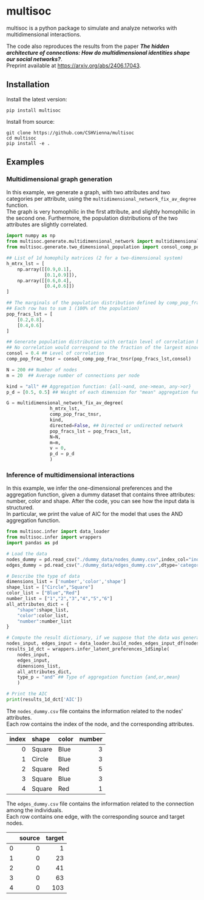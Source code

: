# multisoc

multisoc is a python package to simulate and analyze networks with multidimensional interactions. 

The code also reproduces the results from the paper ***The hidden architecture of connections: How do multidimensional identities shape our social networks?***.  
Preprint available at https://arxiv.org/abs/2406.17043.

## Installation

Install the latest version:
```
pip install multisoc
```

Install from source:
```
git clone https://github.com/CSHVienna/multisoc
cd multisoc
pip install -e .
```

## Examples

### Multidimensional graph generation
In this example, we generate a graph, with two attributes and two categories per attribute, using the `multidimensional_network_fix_av_degree` function.  
The graph is very homophilic in the first attribute, and slightly homophilic in the second one.
Furthermore, the population distributions of the two attributes are slightly correlated.

```python
import numpy as np
from multisoc.generate.multidimensional_network import multidimensional_network_fix_av_degree
from multisoc.generate.two_dimensional_population import consol_comp_pop_frac_tnsr

## List of 1d homophily matrices (2 for a two-dimensional system)
h_mtrx_lst = [ 
    np.array([[0.9,0.1],
              [0.1,0.9]]),
    np.array([[0.6,0.4],
              [0.4,0.6]])
]

## The marginals of the population distribution defined by comp_pop_frac_tnsr
## Each row has to sum 1 (100% of the population)
pop_fracs_lst = [
    [0.2,0.8],
    [0.4,0.6]
]

## Generate population distribution with certain level of correlation between the two attributes
## No correlation would correspond to the fraction of the largest minority
consol = 0.4 ## Level of correlation
comp_pop_frac_tnsr = consol_comp_pop_frac_tnsr(pop_fracs_lst,consol)

N = 200 ## Number of nodes
m = 20  ## Average number of connections per node

kind = "all" ## Aggregation function: {all->and, one->mean, any->or}
p_d = [0.5, 0.5] ## Weight of each dimension for "mean" aggregation function

G = multidimensional_network_fix_av_degree(
                h_mtrx_lst,
                comp_pop_frac_tnsr,
                kind,
                directed=False, ## Directed or undirected network
                pop_fracs_lst = pop_fracs_lst,
                N=N,
                m=m,
                v = 0,
                p_d = p_d
                )
```

### Inference of multidimensional interactions 

In this example, we infer the one-dimensional preferences and the aggregation function, given a dummy dataset that contains three attributes: number, color and shape. After the code, you can see how the input data is structured.  
In particular, we print the value of AIC for the model that uses the AND aggregation function.

```python
from multisoc.infer import data_loader
from multisoc.infer import wrappers
import pandas as pd

# Load the data
nodes_dummy = pd.read_csv("./dummy_data/nodes_dummy.csv",index_col="index",dtype='category')
edges_dummy = pd.read_csv("./dummy_data/edges_dummy.csv",dtype='category')

# Describe the type of data 
dimensions_list = ['number','color','shape']
shape_list = ["Circle","Square"]
color_list = ["Blue","Red"]
number_list = ["1","2","3","4","5","6"]
all_attributes_dict = {
    "shape":shape_list,
    "color":color_list,
    "number":number_list
}

# Compute the result dictionary, if we suppose that the data was generated using the AND aggregation function
nodes_input, edges_input = data_loader.build_nodes_edges_input_df(nodes_dummy, edges_dummy, dimensions=["shape","color","number"])
results_1d_dct = wrappers.infer_latent_preferences_1dSimple(
    nodes_input,
    edges_input,
    dimensions_list, 
    all_attributes_dict,
    type_p = "and" ## Type of aggregation function {and,or,mean}
    )

# Print the AIC
print(results_1d_dct['AIC'])
```

The `nodes_dummy.csv` file contains the information related to the nodes' attributes.  
Each row contains the index of the node, and the corresponding attributes.

|   index | shape   | color   |   number |
|--------:|:--------|:--------|---------:|
|       0 | Square  | Blue    |        3 |
|       1 | Circle  | Blue    |        3 |
|       2 | Square  | Red     |        5 |
|       3 | Square  | Blue    |        3 |
|       4 | Square  | Red     |        1 |


The `edges_dummy.csv` file contains the information related to the connection among the individuals.  
Each row contains one edge, with the corresponding source and target nodes.

|    |   source |   target |
|---:|---------:|---------:|
|  0 |        0 |        1 |
|  1 |        0 |       23 |
|  2 |        0 |       41 |
|  3 |        0 |       63 |
|  4 |        0 |      103 |